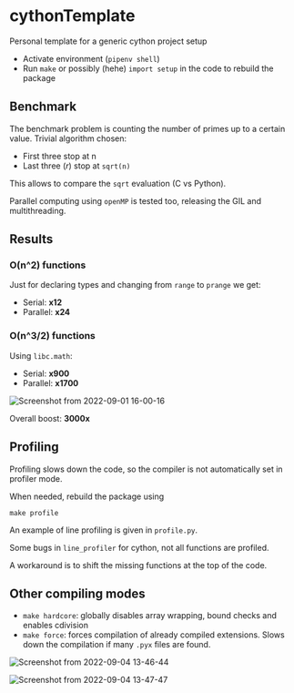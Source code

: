# cythonTemplate
Personal template for a generic cython project setup

- Activate environment (``pipenv shell``)
- Run ``make`` or possibly (hehe) ``import setup`` in the code to rebuild the package

## Benchmark

The benchmark problem is counting the number of primes up to a certain value.
Trivial algorithm chosen:
  - First three stop at n
  - Last three (_r_) stop at ``sqrt(n)``
 
 This allows to compare the ``sqrt`` evaluation (C vs Python).
 
 Parallel computing using ``openMP`` is tested too, releasing the GIL and multithreading.
 
## Results
### O(n^2) functions
Just for declaring types and changing from ``range`` to ``prange`` we get:
  - Serial: **x12**
  - Parallel: **x24**
### O(n^3/2) functions
Using ``libc.math``:
  - Serial: **x900**
  - Parallel: **x1700**
 
![Screenshot from 2022-09-01 16-00-16](https://user-images.githubusercontent.com/89815653/187933094-e6dd8714-0b74-4fed-9cbb-391c61ce5aa0.png)

Overall boost: **3000x**

## Profiling
Profiling slows down the code, so the compiler is not automatically set in profiler mode.

When needed, rebuild the package using

``make profile``

An example of line profiling is given in ``profile.py``.

Some bugs in ``line_profiler`` for cython, not all functions are profiled.

A workaround is to shift the missing functions at the top of the code.

## Other compiling modes
  - ``make hardcore``: globally disables array wrapping, bound checks and enables cdivision
  - ``make force``: forces compilation of already compiled extensions. Slows down the compilation if many ``.pyx`` files are found.

![Screenshot from 2022-09-04 13-46-44](https://user-images.githubusercontent.com/89815653/188322063-4bd82d34-6767-4a0c-8ae1-5c219e839862.png)

![Screenshot from 2022-09-04 13-47-47](https://user-images.githubusercontent.com/89815653/188322066-f5ec23a7-cd15-4bab-8926-e90dbea7aa8b.png)


